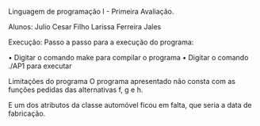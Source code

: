 Linguagem de programação I - Primeira Avaliação.

Alunos:
Julio Cesar Filho
Larissa Ferreira Jales

Execução:
Passo a passo para a execução do programa: 

• Digitar o comando make para compilar o programa 
• Digitar o comando ./AP1 para executar

Limitações do programa
O programa apresentado não consta com as funções pedidas das alternativas f, g e h.

E um dos atributos da classe automóvel ficou em falta, que seria a data de fabricação.
